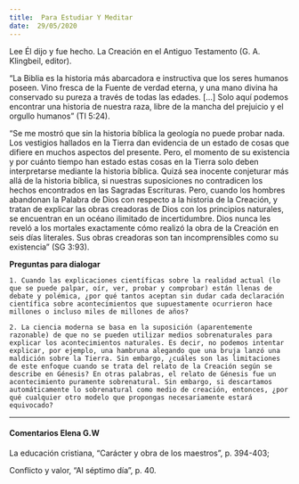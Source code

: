 ```yaml
---
title:  Para Estudiar Y Meditar
date:  29/05/2020
---
```


Lee Él dijo y fue hecho. La Creación en el Antiguo Testamento (G. A. Klingbeil, editor).

“La Biblia es la historia más abarcadora e instructiva que los seres humanos poseen. Vino fresca de la Fuente de verdad eterna, y una mano divina ha conservado su pureza a través de todas las edades. [...] Solo aquí podemos encontrar una historia de nuestra raza, libre de la mancha del prejuicio y el orgullo humanos” (TI 5:24).

“Se me mostró que sin la historia bíblica la geología no puede probar nada. Los vestigios hallados en la Tierra dan evidencia de un estado de cosas que difiere en muchos aspectos del presente. Pero, el momento de su existencia y por cuánto tiempo han estado estas cosas en la Tierra solo deben interpretarse mediante la historia bíblica. Quizá sea inocente conjeturar más allá de la historia bíblica, si nuestras suposiciones no contradicen los hechos encontrados en las Sagradas Escrituras. Pero, cuando los hombres abandonan la Palabra de Dios con respecto a la historia de la Creación, y tratan de explicar las obras creadoras de Dios con los principios naturales, se encuentran en un océano ilimitado de incertidumbre. Dios nunca les reveló a los mortales exactamente cómo realizó la obra de la Creación en seis días literales. Sus obras creadoras son tan incomprensibles como su existencia” (SG 3:93).

**Preguntas para dialogar**

`1. Cuando las explicaciones científicas sobre la realidad actual (lo que se puede palpar, oír, ver, probar y comprobar) están llenas de debate y polémica, ¿por qué tantos aceptan sin dudar cada declaración científica sobre acontecimientos que supuestamente ocurrieron hace millones o incluso miles de millones de años?`

`2. La ciencia moderna se basa en la suposición (aparentemente razonable) de que no se pueden utilizar medios sobrenaturales para explicar los acontecimientos naturales. Es decir, no podemos intentar explicar, por ejemplo, una hambruna alegando que una bruja lanzó una maldición sobre la Tierra. Sin embargo, ¿cuáles son las limitaciones de este enfoque cuando se trata del relato de la Creación según se describe en Génesis? En otras palabras, el relato de Génesis fue un acontecimiento puramente sobrenatural. Sin embargo, si descartamos automáticamente lo sobrenatural como medio de creación, entonces, ¿por qué cualquier otro modelo que propongas necesariamente estará equivocado?`

---

#### Comentarios Elena G.W

La educación cristiana, “Carácter y obra de los maestros”, p. 394-403;

Conflicto y valor, “Al séptimo día”, p. 40.